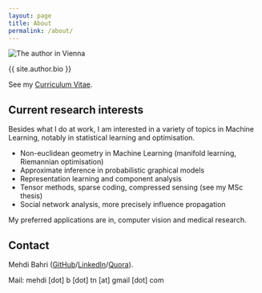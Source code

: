 ```yaml
---
layout: page
title: About
permalink: /about/
---
```


![The author in Vienna](../assets/images/me.jpg)

<!-- I am a Machine Learning researcher in training and will be starting my PhD in Statistical Machine Learning at Imperial College London in October. Previously, I was a research intern at [Speechmatics (Cantab Research Ltd.)](https://www.speechmatics.com) where I worked on improving the company's recurrent neural network language models. Prior to this, I was a Data Scientist at [HarperCollins Publishers](https://www.harpercollins.co.uk) in London. I graduated with an MSc in Advanced Computing from Imperial College London, and a *Diplôme d'Ingénieur* in Applied Mathematics and CS from Ensimag (Grenoble). -->

{{ site.author.bio }}

See my [Curriculum Vitae](http://bahri.io/PDF/Bahri_CV.pdf).<!-- or my short [Resume](http://bahri.io/PDF/Bahri_resume.pdf). -->

## Current research interests

Besides what I do at work, I am interested in a variety of topics in Machine Learning, notably in statistical learning and optimisation.

* Non-euclidean geometry in Machine Learning (manifold learning, Riemannian optimisation)
* Approximate inference in probabilistic graphical models
* Representation learning and component analysis
* Tensor methods, sparse coding, compressed sensing (see my MSc thesis)
* Social network analysis, more precisely influence propagation

My preferred applications are in, computer vision and medical research.

## Contact

Mehdi Bahri ([GitHub](http://github.com/mbahri)/[LinkedIn](https://uk.linkedin.com/in/mehdibahri/en)/[Quora](https://www.quora.com/profile/Mehdi-Bahri)).

Mail: mehdi [dot] b [dot] tn [at] gmail [dot] com
